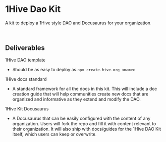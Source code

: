 # 1Hive Dao Kit
A kit to deploy a 1Hive style DAO and Docusaurus for your organization.

<br>

## Deliverables

1Hive DAO template
- Should be as easy to deploy as `npx create-hive-org <name>`

1Hive docs standard
- A standard framework for all the docs in this kit. This will include a doc creation guide that will help communities create new docs that are organized and informative as they extend and modify the DAO.

1Hive Kit Docusaurus
- A Docusaurus that can be easily configured with the content of any organization. Users will fork the repo and fill it with content relevant to their organization. It will also ship with docs/guides for the 1Hive DAO Kit itself, which users can keep or overwrite.

<br>
